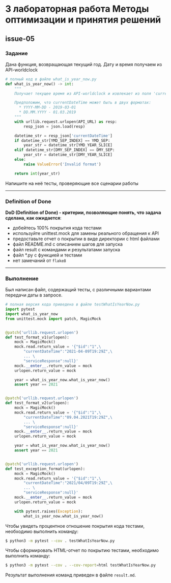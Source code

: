 # 3 лабораторная работа Методы оптимизации и принятия решений

## issue-05

### Задание

Дана функция, возвращающая текущий год. Дату и время получаем из API-worldclock

```python
# полный код в файле what_is_year_now.py
def what_is_year_now() -> int:
    """
    Получает текущее время из API-worldclock и извлекает из поля 'currentDateTime' год

    Предположим, что currentDateTime может быть в двух форматах:
      * YYYY-MM-DD - 2019-03-01
      * DD.MM.YYYY - 01.03.2019
    """
    with urllib.request.urlopen(API_URL) as resp:
        resp_json = json.load(resp)

    datetime_str = resp_json['currentDateTime']
    if datetime_str[YMD_SEP_INDEX] == YMD_SEP:
        year_str = datetime_str[YMD_YEAR_SLICE]
    elif datetime_str[DMY_SEP_INDEX] == DMY_SEP:
        year_str = datetime_str[DMY_YEAR_SLICE]
    else:
        raise ValueError('Invalid format')

    return int(year_str)
```

Напишите на неё тесты, проверяющие все сценарии работы

-----------


### Definition of Done

**DoD (Definition of Done) - критерии, позволяющие понять, что задача сделана, как ожидается**:
* добейтесь 100% покрытия кода тестами
* используйте unittest.mock для замены реального обращения к API
* предоставьте отчет о покрытии в виде директории с html файлами
* файл README.md с описанием шагов для запуска
* файл result с командами и результатами запуска
* файл *.py с функцией и тестами
* нет замечаний от `flake8`

-----------


### Выполнение</summary>

Был написан файл, содержащий тесты, с различными вариантами передачи даты в запросе.
```python
# полная версия кода приведена в файле testWhatIsYearNow.py
import pytest
import what_is_year_now
from unittest.mock import patch, MagicMock


@patch('urllib.request.urlopen')
def test_format_v1(urlopen):
    mock = MagicMock()
    mock.read.return_value = '{"$id":"1",\
        "currentDateTime":"2021-04-09T19:29Z",\
        ... \
        "serviceResponse":null}'
    mock.__enter__.return_value = mock
    urlopen.return_value = mock

    year = what_is_year_now.what_is_year_now()
    assert year == 2021


@patch('urllib.request.urlopen')
def test_format_v2(urlopen):
    mock = MagicMock()
    mock.read.return_value = '{"$id":"1",\
        "currentDateTime":"09.04.2021T19:29Z",\
        ... \
        "serviceResponse":null}'
    mock.__enter__.return_value = mock
    urlopen.return_value = mock

    year = what_is_year_now.what_is_year_now()
    assert year == 2021


@patch('urllib.request.urlopen')
def test_exception_format(urlopen):
    mock = MagicMock()
    mock.read.return_value = '{"$id":"1",\
        "currentDateTime":"2021/04/09T19:29Z",\
        ... \
        "serviceResponse":null}'
    mock.__enter__.return_value = mock
    urlopen.return_value = mock

    with pytest.raises(Exception):
        what_is_year_now.what_is_year_now()
```

Чтобы увидеть процентное отношение покрытия кода тестами, необходимо выполнить команду:
```bash
$ python3 -m pytest --cov . testWhatIsYearNow.py
```

Чтобы сформировать HTML-отчет по покрытию тестами, необходимо выполнить команду:

```bash
$ python3 -m pytest --cov . --cov-report=html testWhatIsYearNow.py
```

Результат выполнения команд приведен в файле `result.md`.